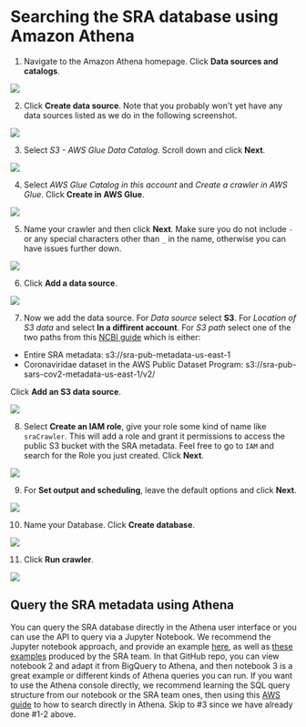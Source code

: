 # Searching the SRA database using Amazon Athena

1) Navigate to the Amazon Athena homepage. Click **Data sources and catalogs**.

<img src="./images/athena/1_select_data_sources.png">

2) Click **Create data source**. Note that you probably won't yet have any data sources listed as we do in the following screenshot. 

<img src="./images/athena/2_click_create_dataset.png">

3) Select *S3 - AWS Glue Data Catalog*. Scroll down and click **Next**.

<img src="./images/athena/3_select_glue.png">

4) Select *AWS Glue Catalog in this account* and *Create a crawler in AWS Glue*. Click **Create in AWS Glue**.

<img src="./images/athena/4_glue_catalog.png">

5) Name your crawler and then click **Next**. Make sure you do not include `-` or any special characters other than `_` in the name, otherwise you can have issues further down.

<img src="./images/athena/5_name_crawler.png">

6) Click **Add a data source**.

<img src="./images/athena/6_click_add_data_source.png">

7) Now we add the data source. For *Data source* select **S3**. For *Location of S3 data* and select **In a diffirent account**. For *S3 path* select one of the two paths from this [NCBI guide](https://www.ncbi.nlm.nih.gov/sra/docs/sra-athena/) which is either:
- Entire SRA metadata: s3://sra-pub-metadata-us-east-1
- Coronaviridae dataset in the AWS Public Dataset Program: s3://sra-pub-sars-cov2-metadata-us-east-1/v2/


Click **Add an S3 data source**. 

<img src="./images/athena/7_add_data_source.png">

8) Select **Create an IAM role**, give your role some kind of name like `sraCrawler`. This will add a role and grant it permissions to access the public S3 bucket with the SRA metadata. Feel free to go to `IAM` and search for the Role you just created. Click **Next**.

<img src="./images/athena/8_create_role.png">

9) For **Set output and scheduling**, leave the default options and click **Next**. 

<img src="./images/athena/9_output_scheduling.png">

10) Name your Database. Click **Create database**.

<img src="./images/athena/10_create_database.png">

11) Click **Run crawler**.

<img src="./images/athena/11_run_crawler.png">

## Query the SRA metadata using Athena

You can query the SRA database directly in the Athena user interface or you can use the API to query via a Jupyter Notebook. We recommend the Jupyter notebook approach, and provide an example [here](https://github.com/STRIDES/NIHCloudLabAWS/blob/main/notebooks/SRADownload/SRA-Download.ipynb), as well as [these examples](https://github.com/ncbi/ASHG-Workshop-2021) produced by the SRA team. In that GitHub repo, you can view notebook 2 and adapt it from BigQuery to Athena, and then notebook 3 is a great example or different kinds of Athena queries you can run. If you want to use the Athena console directly, we recommend learning the SQL query structure from our notebook or the SRA team ones, then using this [AWS guide](https://docs.aws.amazon.com/athena/latest/ug/getting-started.html) to how to search directly in Athena. Skip to #3 since we have already done #1-2 above. 